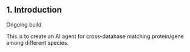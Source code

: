 ## 1. Introduction
Ongoing build

This is to create an AI agent for cross-database matching protein/gene among different species.

